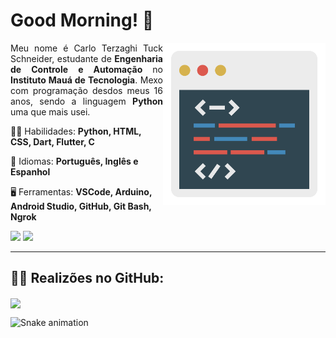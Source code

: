 <h1> Good Morning! 👋 </h1>

<a href="https://www.flaticon.com/free-icon/coding_1802977">
         <img src="https://raw.githubusercontent.com/carloterzaghi/carloterzaghi/main/aba.png" min-width="360px" max-width="360px" width="260px"           align="right" alt="Tela">
</a>

<p align="justify"> 
  Meu nome é Carlo Terzaghi Tuck Schneider, estudante de <strong> Engenharia de Controle e Automação </strong> no <strong> Instituto Mauá de Tecnologia</strong>. Mexo com programação desdos meus 16 anos, sendo a linguagem <strong> Python </strong> uma que mais usei.
</p>

<p align="left">
 👨‍💻 Habilidades: <strong> Python, HTML, CSS, Dart, Flutter, C </strong>
</p>

<p align="left">
 💬 Idiomas: <strong> Português, Inglês e Espanhol </strong>
</p>

<p align="left">
 🖥️ Ferramentas: <strong>VSCode, Arduino, Android Studio, GitHub, Git Bash, Ngrok</strong>
</p>

<p align="left">
  <a href="mailto:carlotts16@gmail.com" alt="Gmail">
  <img src="https://img.shields.io/badge/Gmail-D14836?style=for-the-badge&logo=gmail&logoColor=white"/></a>
  
  <a href="https://www.linkedin.com/in/carlotts/" alt="Linkedin">
  <img src="https://img.shields.io/badge/-Linkedin-0e76a8?style=for-the-badge&logo=Linkedin&logoColor=white&link=https://www.linkedin.com/in/carlotts" /></a>
</p> 
<hr>
<h2> 🐱‍💻 Realizões no GitHub: <br> </h2>
  <img align=center src="https://github-readme-stats.vercel.app/api?username=carloterzaghi&show_icons=true&theme=slateorange">

         
  ![Snake animation](https://github.com/VgsStudio/VgsStudio/blob/output/github-contribution-grid-snake.svg)
